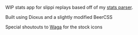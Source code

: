 WIP stats app for slippi replays based off of my [stats parser](https://github.com/Walnut356/SlpProcess).

Built using Dioxus and a slightly modified BeerCSS

Special shoutouts to [Waga](https://ssbmtextures.com/other-mod-types/modernized-stock-icons/) for the stock icons
